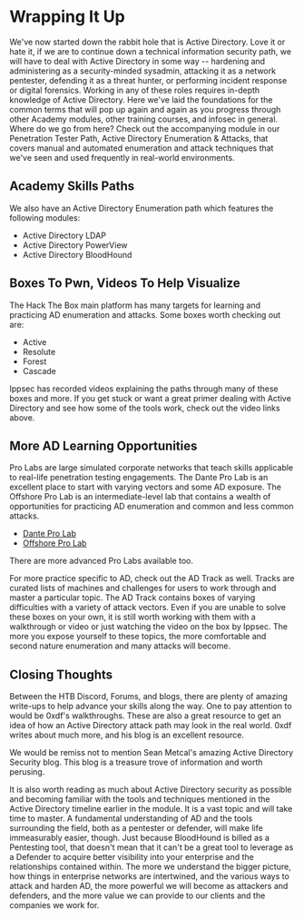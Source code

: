 # Wrapping It Up

We've now started down the rabbit hole that is Active Directory. Love it or hate it, if we are to continue down a technical information security path, we will have to deal with Active Directory in some way -- hardening and administering as a security-minded sysadmin, attacking it as a network pentester, defending it as a threat hunter, or performing incident response or digital forensics. Working in any of these roles requires in-depth knowledge of Active Directory. Here we've laid the foundations for the common terms that will pop up again and again as you progress through other Academy modules, other training courses, and infosec in general. Where do we go from here? Check out the accompanying module in our Penetration Tester Path, Active Directory Enumeration & Attacks, that covers manual and automated enumeration and attack techniques that we've seen and used frequently in real-world environments.

## Academy Skills Paths

We also have an Active Directory Enumeration path which features the following modules:

- Active Directory LDAP
- Active Directory PowerView
- Active Directory BloodHound

## Boxes To Pwn, Videos To Help Visualize

The Hack The Box main platform has many targets for learning and practicing AD enumeration and attacks. Some boxes worth checking out are:

- Active
- Resolute
- Forest
- Cascade

Ippsec has recorded videos explaining the paths through many of these boxes and more. If you get stuck or want a great primer dealing with Active Directory and see how some of the tools work, check out the video links above.

## More AD Learning Opportunities

Pro Labs are large simulated corporate networks that teach skills applicable to real-life penetration testing engagements. The Dante Pro Lab is an excellent place to start with varying vectors and some AD exposure. The Offshore Pro Lab is an intermediate-level lab that contains a wealth of opportunities for practicing AD enumeration and common and less common attacks.

- [Dante Pro Lab](link)
- [Offshore Pro Lab](link)

There are more advanced Pro Labs available too.

For more practice specific to AD, check out the AD Track as well. Tracks are curated lists of machines and challenges for users to work through and master a particular topic. The AD Track contains boxes of varying difficulties with a variety of attack vectors. Even if you are unable to solve these boxes on your own, it is still worth working with them with a walkthrough or video or just watching the video on the box by Ippsec. The more you expose yourself to these topics, the more comfortable and second nature enumeration and many attacks will become.

## Closing Thoughts

Between the HTB Discord, Forums, and blogs, there are plenty of amazing write-ups to help advance your skills along the way. One to pay attention to would be 0xdf's walkthroughs. These are also a great resource to get an idea of how an Active Directory attack path may look in the real world. 0xdf writes about much more, and his blog is an excellent resource.

We would be remiss not to mention Sean Metcal's amazing Active Directory Security blog. This blog is a treasure trove of information and worth perusing.

It is also worth reading as much about Active Directory security as possible and becoming familiar with the tools and techniques mentioned in the Active Directory timeline earlier in the module. It is a vast topic and will take time to master. A fundamental understanding of AD and the tools surrounding the field, both as a pentester or defender, will make life immeasurably easier, though. Just because BloodHound is billed as a Pentesting tool, that doesn't mean that it can't be a great tool to leverage as a Defender to acquire better visibility into your enterprise and the relationships contained within. The more we understand the bigger picture, how things in enterprise networks are intertwined, and the various ways to attack and harden AD, the more powerful we will become as attackers and defenders, and the more value we can provide to our clients and the companies we work for.

